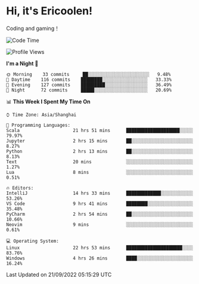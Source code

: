 # Hi, it's Ericoolen!
Coding and gaming！

<!--START_SECTION:waka-->
![Code Time](http://img.shields.io/badge/Code%20Time-399%20hrs%2052%20mins-blue)

![Profile Views](http://img.shields.io/badge/Profile%20Views-1-blue)

**I'm a Night 🦉** 

```text
🌞 Morning    33 commits     ██░░░░░░░░░░░░░░░░░░░░░░░   9.48% 
🌆 Daytime    116 commits    ████████░░░░░░░░░░░░░░░░░   33.33% 
🌃 Evening    127 commits    █████████░░░░░░░░░░░░░░░░   36.49% 
🌙 Night      72 commits     █████░░░░░░░░░░░░░░░░░░░░   20.69%

```


📊 **This Week I Spent My Time On** 

```text
⌚︎ Time Zone: Asia/Shanghai

💬 Programming Languages: 
Scala                    21 hrs 51 mins      ████████████████████░░░░░   79.97% 
Jupyter                  2 hrs 15 mins       ██░░░░░░░░░░░░░░░░░░░░░░░   8.27% 
Python                   2 hrs 13 mins       ██░░░░░░░░░░░░░░░░░░░░░░░   8.13% 
Text                     20 mins             ░░░░░░░░░░░░░░░░░░░░░░░░░   1.27% 
Lua                      8 mins              ░░░░░░░░░░░░░░░░░░░░░░░░░   0.51%

🔥 Editors: 
IntelliJ                 14 hrs 33 mins      █████████████░░░░░░░░░░░░   53.26% 
VS Code                  9 hrs 41 mins       ████████░░░░░░░░░░░░░░░░░   35.48% 
PyCharm                  2 hrs 54 mins       ██░░░░░░░░░░░░░░░░░░░░░░░   10.66% 
Neovim                   9 mins              ░░░░░░░░░░░░░░░░░░░░░░░░░   0.61%

💻 Operating System: 
Linux                    22 hrs 53 mins      █████████████████████░░░░   83.76% 
Windows                  4 hrs 26 mins       ████░░░░░░░░░░░░░░░░░░░░░   16.24%

```


 Last Updated on 21/09/2022 05:15:29 UTC
<!--END_SECTION:waka-->


